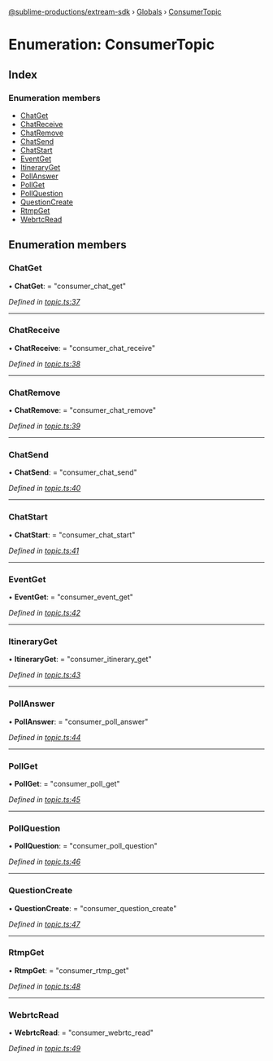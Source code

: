 [@sublime-productions/extream-sdk](../README.md) › [Globals](../globals.md) › [ConsumerTopic](consumertopic.md)

# Enumeration: ConsumerTopic

## Index

### Enumeration members

* [ChatGet](consumertopic.md#chatget)
* [ChatReceive](consumertopic.md#chatreceive)
* [ChatRemove](consumertopic.md#chatremove)
* [ChatSend](consumertopic.md#chatsend)
* [ChatStart](consumertopic.md#chatstart)
* [EventGet](consumertopic.md#eventget)
* [ItineraryGet](consumertopic.md#itineraryget)
* [PollAnswer](consumertopic.md#pollanswer)
* [PollGet](consumertopic.md#pollget)
* [PollQuestion](consumertopic.md#pollquestion)
* [QuestionCreate](consumertopic.md#questioncreate)
* [RtmpGet](consumertopic.md#rtmpget)
* [WebrtcRead](consumertopic.md#webrtcread)

## Enumeration members

###  ChatGet

• **ChatGet**: = "consumer_chat_get"

*Defined in [topic.ts:37](https://github.com/Extream-SaaS/ex-sdk/blob/84845a8/src/topic.ts#L37)*

___

###  ChatReceive

• **ChatReceive**: = "consumer_chat_receive"

*Defined in [topic.ts:38](https://github.com/Extream-SaaS/ex-sdk/blob/84845a8/src/topic.ts#L38)*

___

###  ChatRemove

• **ChatRemove**: = "consumer_chat_remove"

*Defined in [topic.ts:39](https://github.com/Extream-SaaS/ex-sdk/blob/84845a8/src/topic.ts#L39)*

___

###  ChatSend

• **ChatSend**: = "consumer_chat_send"

*Defined in [topic.ts:40](https://github.com/Extream-SaaS/ex-sdk/blob/84845a8/src/topic.ts#L40)*

___

###  ChatStart

• **ChatStart**: = "consumer_chat_start"

*Defined in [topic.ts:41](https://github.com/Extream-SaaS/ex-sdk/blob/84845a8/src/topic.ts#L41)*

___

###  EventGet

• **EventGet**: = "consumer_event_get"

*Defined in [topic.ts:42](https://github.com/Extream-SaaS/ex-sdk/blob/84845a8/src/topic.ts#L42)*

___

###  ItineraryGet

• **ItineraryGet**: = "consumer_itinerary_get"

*Defined in [topic.ts:43](https://github.com/Extream-SaaS/ex-sdk/blob/84845a8/src/topic.ts#L43)*

___

###  PollAnswer

• **PollAnswer**: = "consumer_poll_answer"

*Defined in [topic.ts:44](https://github.com/Extream-SaaS/ex-sdk/blob/84845a8/src/topic.ts#L44)*

___

###  PollGet

• **PollGet**: = "consumer_poll_get"

*Defined in [topic.ts:45](https://github.com/Extream-SaaS/ex-sdk/blob/84845a8/src/topic.ts#L45)*

___

###  PollQuestion

• **PollQuestion**: = "consumer_poll_question"

*Defined in [topic.ts:46](https://github.com/Extream-SaaS/ex-sdk/blob/84845a8/src/topic.ts#L46)*

___

###  QuestionCreate

• **QuestionCreate**: = "consumer_question_create"

*Defined in [topic.ts:47](https://github.com/Extream-SaaS/ex-sdk/blob/84845a8/src/topic.ts#L47)*

___

###  RtmpGet

• **RtmpGet**: = "consumer_rtmp_get"

*Defined in [topic.ts:48](https://github.com/Extream-SaaS/ex-sdk/blob/84845a8/src/topic.ts#L48)*

___

###  WebrtcRead

• **WebrtcRead**: = "consumer_webrtc_read"

*Defined in [topic.ts:49](https://github.com/Extream-SaaS/ex-sdk/blob/84845a8/src/topic.ts#L49)*
